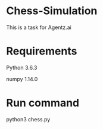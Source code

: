 # Chess-Simulation
This is a task for Agentz.ai
# Requirements
Python 3.6.3

numpy 1.14.0
# Run command
python3 chess.py
